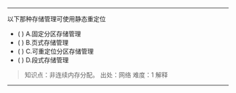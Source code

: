 ---
以下那种存储管理可使用静态重定位
- ( ) A.固定分区存储管理 
- ( ) B.页式存储管理 
- ( ) C.可重定位分区存储管理 
- ( ) D.段式存储管理

> 知识点：非连续内存分配。
> 出处：网络
> 难度：1
> 解释

---